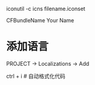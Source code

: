 iconutil -c icns filename.iconset


<key>CFBundleName</key>
<string>Your Name</string>

# 添加语言
PROJECT -> Localizations -> Add

ctrl + i  # 自动格式化代码
